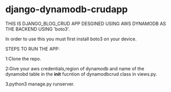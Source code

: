 # django-dynamodb-crudapp
THIS IS DJANGO_BLOG_CRUD APP DESGINED USING AWS DYNAMODB AS THE BACKEND USING 'boto3'.

In order to use this you must  first install boto3 on your device.

STEPS TO RUN THE APP:

1:Clone the repo.

2:Give your aws credentials,region of dynamodb and name of the dynamobd table in the __init__ fucntion of dynamodbcrud class in views.py.

3.python3 manage.py runserver.
